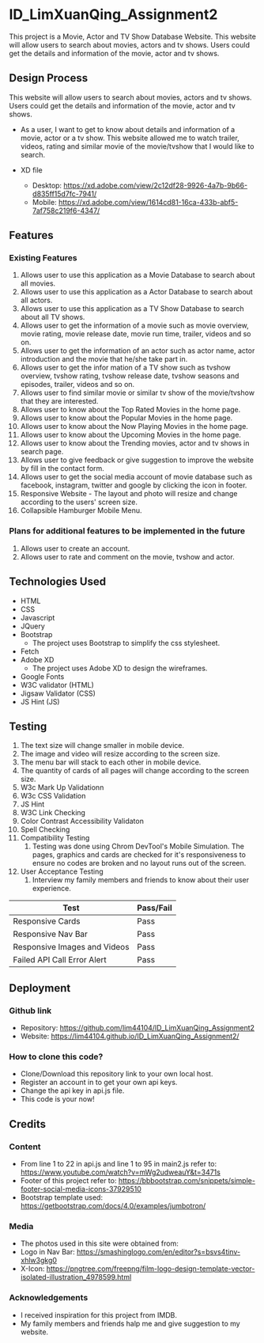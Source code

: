 # ID_LimXuanQing_Assignment2
This project is a Movie, Actor and TV Show Database Website. This website will allow users to search about movies, actors and tv shows. Users could get the details and information of the movie, actor and tv shows.

## Design Process

This website will allow users to search about movies, actors and tv shows. Users could get the details and information of the movie, actor and tv shows.

* As a user, I want to get to know about details and information of a movie, actor or a tv show. This website allowed me to watch trailer, videos, rating and similar movie of the movie/tvshow that I would like to search.

* XD file
  * Desktop: https://xd.adobe.com/view/2c12df28-9926-4a7b-9b66-d835ff15d7fc-7941/
  * Mobile: https://xd.adobe.com/view/1614cd81-16ca-433b-abf5-7af758c219f6-4347/

## Features
### Existing Features
1. Allows user to use this application as a Movie Database to search about all movies.
2. Allows user to use this application as a Actor Database to search about all actors.
3. Allows user to use this application as a TV Show Database to search about all TV shows.
4. Allows user to get the information of a movie such as movie overview, movie rating, movie release date, movie run time, trailer, videos and so on.
5. Allows user to get the information of an actor such as actor name, actor introduction and the movie that he/she take part in.
6. Allows user to get the infor mation of a TV show such as tvshow overview, tvshow rating, tvshow release date, tvshow seasons and episodes, trailer, videos and so on.
7. Allows user to find similar movie or similar tv show of the movie/tvshow that they are interested.
8. Allows user to know about the Top Rated Movies in the home page.
9. Allows user to know about the Popular Movies in the home page.
10. Allows user to know about the Now Playing Movies in the home page.
11. Allows user to know about the Upcoming Movies in the home page.
12. Allows user to know about the Trending movies, actor and tv shows in search page.
13. Allows user to give feedback or give suggestion to improve the website by fill in the contact form.
14. Allows user to get the social media account of movie database such as facebook, instagram, twitter and google by clicking the icon in footer. 
15. Responsive Website - The layout and photo will resize and change according to the users' screen size.
16. Collapsible Hamburger Mobile Menu.

### Plans for additional features to be implemented in the future
1. Allows user to create an account.
2. Allows user to rate and comment on the movie, tvshow and actor.

## Technologies Used
* HTML
* CSS
* Javascript
* JQuery
* Bootstrap
  * The project uses Bootstrap to simplify the css stylesheet.
* Fetch
* Adobe XD
  * The project uses Adobe XD to design the wireframes.
* Google Fonts
* W3C validator (HTML)
* Jigsaw Validator (CSS)
* JS Hint (JS)


## Testing
1. The text size will change smaller in mobile device.
2. The image and video will resize according to the screen size.
3. The menu bar will stack to each other in mobile device.
4. The quantity of cards of all pages will change according to the screen size.
5. W3c Mark Up Validationn
6. W3c CSS Validation
7. JS Hint
8. W3C Link Checking
9. Color Contrast Accessibility Validaton
10. Spell Checking
11. Compatibility Testing
    1.  Testing was done using Chrom DevTool's Mobile Simulation. The pages, graphics and cards are checked for it's responsiveness to ensure no codes are broken and no layout runs out of the screen.
12. User Acceptance Testing
    1.  Interview my family members and friends to know about their user experience.

  Test    | Pass/Fail
--------- | ---------
Responsive Cards | Pass
Responsive Nav Bar | Pass
Responsive Images and Videos | Pass
Failed API Call Error Alert | Pass

## Deployment
### Github link
  * Repository: https://github.com/lim44104/ID_LimXuanQing_Assignment2
  * Website: https://lim44104.github.io/ID_LimXuanQing_Assignment2/
  
### How to clone this code?
  * Clone/Download this repository link to your own local host.
  * Register an account in to get your own api keys.
  * Change the api key in api.js file.
  * This code is your now!
  
## Credits
### Content
* From line 1 to 22 in api.js and line 1 to 95 in main2.js refer to: https://www.youtube.com/watch?v=mWg2udweauY&t=3471s
* Footer of this project refer to: https://bbbootstrap.com/snippets/simple-footer-social-media-icons-37929510
* Bootstrap template used: https://getbootstrap.com/docs/4.0/examples/jumbotron/

### Media
* The photos used in this site were obtained from:
 * Logo in Nav Bar: https://smashinglogo.com/en/editor?s=bsvs4tinv-xhlw3gkg0
 * X-Icon: https://pngtree.com/freepng/film-logo-design-template-vector-isolated-illustration_4978599.html

### Acknowledgements
* I received inspiration for this project from IMDB.
* My family members and friends halp me and give suggestion to my website.
